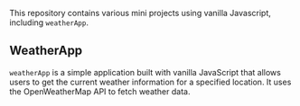 This repository contains various mini projects using vanilla Javascript, including `weatherApp`.
## WeatherApp

`weatherApp` is a simple application built with vanilla JavaScript
that allows users to get the current weather information for a specified location.
It uses the OpenWeatherMap API to fetch weather data.
